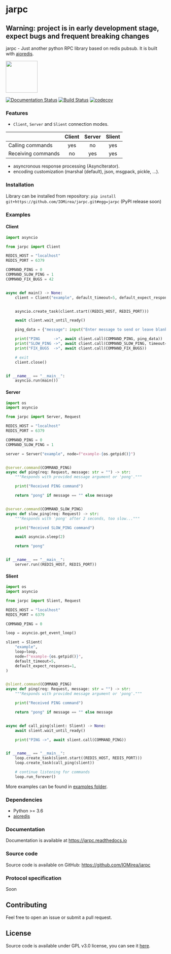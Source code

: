 # jarpc

## Warning: project is in early development stage, expect bugs and frequent breaking changes

jarpc - Just another python RPC library based on redis pubsub. It is built with [aioredis](https://github.com/aio-libs/aioredis).

<img src="https://raw.github.com/IOMirea/jarpc/master/docs/logo.svg?sanitize=true" height="100">

[![Documentation Status](https://readthedocs.org/projects/jarpc/badge/?version=latest)](https://jarpc.readthedocs.io/en/latest/?badge=latest)
[![Build Status](https://travis-ci.org/IOMirea/jarpc.svg?branch=master)](https://travis-ci.org/IOMirea/jarpc)
[![codecov](https://codecov.io/gh/IOMirea/jarpc/branch/master/graph/badge.svg)](https://codecov.io/gh/IOMirea/jarpc)

### Features
- `Client`, `Server` and `Slient` connection modes.

|                    | Client | Server | Slient |
| :----------------- | :----: | :----: | :----: |
| Calling commands   |   yes  |   no   |   yes  |
| Receiving commands |   no   |   yes  |   yes  |

- asyncronous response processing (AsyncIterator).
- encoding customization (marshal (default), json, msgpack, pickle, ...).

### Installation
Library can be installed from repository: `pip install git+https://github.com/IOMirea/jarpc.git#egg=jarpc` (PyPI release soon)

### Examples

#### Client
```python
import asyncio

from jarpc import Client

REDIS_HOST = "localhost"
REDIS_PORT = 6379

COMMAND_PING = 0
COMMAND_SLOW_PING = 1
COMMAND_FIX_BUGS = 42


async def main() -> None:
    client = Client("example", default_timeout=5, default_expect_responses=1)


    asyncio.create_task(client.start((REDIS_HOST, REDIS_PORT)))

    await client.wait_until_ready()

    ping_data = {"message": input("Enter message to send or leave blank: ")}

    print("PING      ->", await client.call(COMMAND_PING, ping_data))
    print("SLOW_PING ->", await client.call(COMMAND_SLOW_PING, timeout=1))
    print("FIX_BUGS  ->", await client.call(COMMAND_FIX_BUGS))

    # exit
    client.close()


if __name__ == "__main__":
    asyncio.run(main())
```


#### Server
```python
import os
import asyncio

from jarpc import Server, Request

REDIS_HOST = "localhost"
REDIS_PORT = 6379

COMMAND_PING = 0
COMMAND_SLOW_PING = 1

server = Server("example", node=f"example-{os.getpid()}")


@server.command(COMMAND_PING)
async def ping(req: Request, message: str = "") -> str:
    """Responds with provided message argument or 'pong'."""

    print("Received PING command")

    return "pong" if message == "" else message


@server.command(COMMAND_SLOW_PING)
async def slow_ping(req: Request) -> str:
    """Responds with 'pong' after 2 seconds, too slow..."""

    print("Received SLOW_PING command")

    await asyncio.sleep(2)

    return "pong"


if __name__ == "__main__":
    server.run((REDIS_HOST, REDIS_PORT))
```

#### Slient
```python
import os
import asyncio

from jarpc import Slient, Request

REDIS_HOST = "localhost"
REDIS_PORT = 6379

COMMAND_PING = 0

loop = asyncio.get_event_loop()

slient = Slient(
    "example",
    loop=loop,
    node=f"example-{os.getpid()}",
    default_timeout=5,
    default_expect_responses=1,
)


@slient.command(COMMAND_PING)
async def ping(req: Request, message: str = "") -> str:
    """Responds with provided message argument or 'pong'."""

    print("Received PING command")

    return "pong" if message == "" else message


async def call_ping(slient: Slient) -> None:
    await slient.wait_until_ready()

    print("PING ->", await slient.call(COMMAND_PING))


if __name__ == "__main__":
    loop.create_task(slient.start((REDIS_HOST, REDIS_PORT)))
    loop.create_task(call_ping(slient))

    # continue listening for commands
    loop.run_forever()
```

More examples can be found in [examples folder](https://github.com/IOMirea/jarpc/blob/master/examples).

### Dependencies
- Python >= 3.6
- [aioredis](https://github.com/aio-libs/aioredis)

### Documentation
Documentation is available at https://jarpc.readthedocs.io

### Source code
Source code is available on GitHub: https://github.com/IOMirea/jarpc

### Protocol specification
Soon

## Contributing
Feel free to open an issue or submit a pull request.  

## License
Source code is available under GPL v3.0 license, you can see it [here](https://github.com/IOMirea/jarpc/blob/master/LICENSE).
